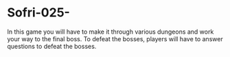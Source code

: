 # Sofri-025-
In this game you will have to make it through various dungeons and work your way to the final boss. To defeat the bosses, players will have to answer questions to defeat the bosses.
